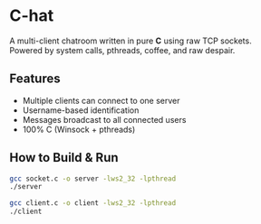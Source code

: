 # C-hat 

A multi-client chatroom written in pure **C** using raw TCP sockets.  
Powered by system calls, pthreads, coffee, and raw despair.  

##  Features
- Multiple clients can connect to one server
- Username-based identification
- Messages broadcast to all connected users
- 100% C (Winsock + pthreads)

##  How to Build & Run
```bash
gcc socket.c -o server -lws2_32 -lpthread
./server

gcc client.c -o client -lws2_32 -lpthread
./client
